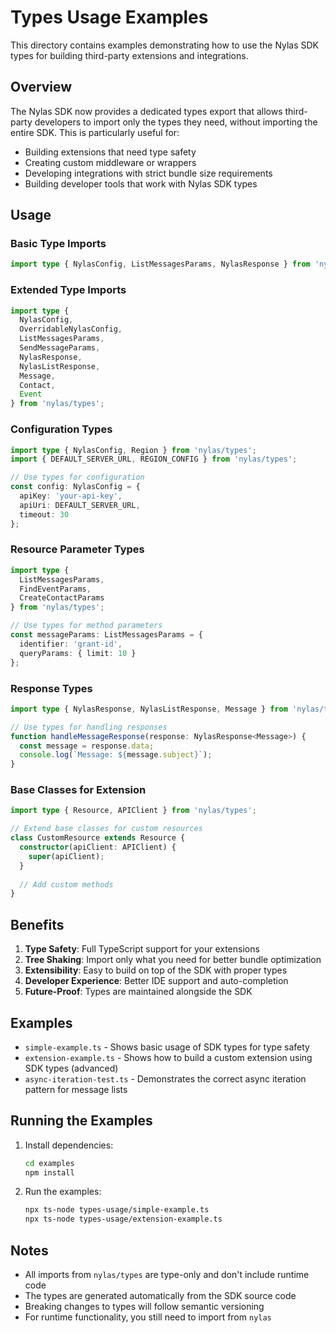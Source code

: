 # Types Usage Examples

This directory contains examples demonstrating how to use the Nylas SDK types for building third-party extensions and integrations.

## Overview

The Nylas SDK now provides a dedicated types export that allows third-party developers to import only the types they need, without importing the entire SDK. This is particularly useful for:

- Building extensions that need type safety
- Creating custom middleware or wrappers
- Developing integrations with strict bundle size requirements
- Building developer tools that work with Nylas SDK types

## Usage

### Basic Type Imports

```typescript
import type { NylasConfig, ListMessagesParams, NylasResponse } from 'nylas/types';
```

### Extended Type Imports

```typescript
import type { 
  NylasConfig, 
  OverridableNylasConfig,
  ListMessagesParams, 
  SendMessageParams,
  NylasResponse, 
  NylasListResponse,
  Message,
  Contact,
  Event 
} from 'nylas/types';
```

### Configuration Types

```typescript
import type { NylasConfig, Region } from 'nylas/types';
import { DEFAULT_SERVER_URL, REGION_CONFIG } from 'nylas/types';

// Use types for configuration
const config: NylasConfig = {
  apiKey: 'your-api-key',
  apiUri: DEFAULT_SERVER_URL,
  timeout: 30
};
```

### Resource Parameter Types

```typescript
import type { 
  ListMessagesParams, 
  FindEventParams, 
  CreateContactParams 
} from 'nylas/types';

// Use types for method parameters
const messageParams: ListMessagesParams = {
  identifier: 'grant-id',
  queryParams: { limit: 10 }
};
```

### Response Types

```typescript
import type { NylasResponse, NylasListResponse, Message } from 'nylas/types';

// Use types for handling responses
function handleMessageResponse(response: NylasResponse<Message>) {
  const message = response.data;
  console.log(`Message: ${message.subject}`);
}
```

### Base Classes for Extension

```typescript
import type { Resource, APIClient } from 'nylas/types';

// Extend base classes for custom resources
class CustomResource extends Resource {
  constructor(apiClient: APIClient) {
    super(apiClient);
  }
  
  // Add custom methods
}
```

## Benefits

1. **Type Safety**: Full TypeScript support for your extensions
2. **Tree Shaking**: Import only what you need for better bundle optimization
3. **Extensibility**: Easy to build on top of the SDK with proper types
4. **Developer Experience**: Better IDE support and auto-completion
5. **Future-Proof**: Types are maintained alongside the SDK

## Examples

- `simple-example.ts` - Shows basic usage of SDK types for type safety
- `extension-example.ts` - Shows how to build a custom extension using SDK types (advanced)
- `async-iteration-test.ts` - Demonstrates the correct async iteration pattern for message lists

## Running the Examples

1. Install dependencies:
   ```bash
   cd examples
   npm install
   ```

2. Run the examples:
   ```bash
   npx ts-node types-usage/simple-example.ts
   npx ts-node types-usage/extension-example.ts
   ```

## Notes

- All imports from `nylas/types` are type-only and don't include runtime code
- The types are generated automatically from the SDK source code
- Breaking changes to types will follow semantic versioning
- For runtime functionality, you still need to import from `nylas` 